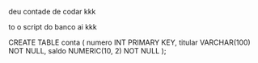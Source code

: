 deu contade de codar kkk

to o script do banco ai kkk

CREATE TABLE conta (
    numero INT PRIMARY KEY,
    titular VARCHAR(100) NOT NULL,
    saldo NUMERIC(10, 2) NOT NULL
);
